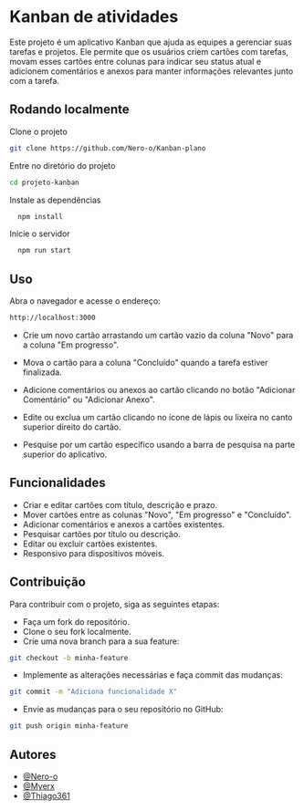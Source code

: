 
# Kanban de atividades

Este projeto é um aplicativo Kanban que ajuda as equipes a gerenciar suas tarefas e projetos. Ele permite que os usuários criem cartões com tarefas, movam esses cartões entre colunas para indicar seu status atual e adicionem comentários e anexos para manter informações relevantes junto com a tarefa.




## Rodando localmente

Clone o projeto

```bash
git clone https://github.com/Nero-o/Kanban-plano
```

Entre no diretório do projeto

```bash
cd projeto-kanban
```

Instale as dependências

```bash
  npm install
```

Inicie o servidor

```bash
  npm run start
```


## Uso
Abra o navegador e acesse o endereço:
```bash
http://localhost:3000
```
- Crie um novo cartão arrastando um cartão vazio da coluna "Novo" para a coluna "Em progresso".

- Mova o cartão para a coluna "Concluído" quando a tarefa estiver finalizada.

- Adicione comentários ou anexos ao cartão clicando no botão "Adicionar Comentário" ou "Adicionar Anexo".

- Edite ou exclua um cartão clicando no ícone de lápis ou lixeira no canto superior direito do cartão.

- Pesquise por um cartão específico usando a barra de pesquisa na parte superior do aplicativo.


## Funcionalidades
- Criar e editar cartões com título, descrição e prazo.
- Mover cartões entre as colunas "Novo", "Em progresso" e "Concluído".
- Adicionar comentários e anexos a cartões existentes.
- Pesquisar cartões por título ou descrição.
- Editar ou excluir cartões existentes.
- Responsivo para dispositivos móveis.
## Contribuição
Para contribuir com o projeto, siga as seguintes etapas:

- Faça um fork do repositório.
- Clone o seu fork localmente.
- Crie uma nova branch para a sua feature:
```bash
git checkout -b minha-feature
```
- Implemente as alterações necessárias e faça commit das mudanças:
```bash
git commit -m "Adiciona funcionalidade X"
```
- Envie as mudanças para o seu repositório no GitHub:
```bash
git push origin minha-feature
```

## Autores

- [@Nero-o](https://github.com/Nero-o)
- [@Myerx](https://github.com/Myerzx)
- [@Thiago361](https://github.com/Thiago361)

